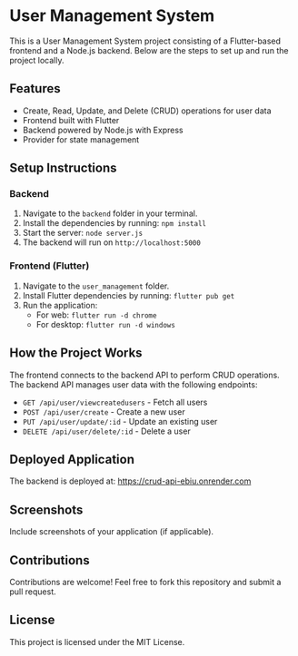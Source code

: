 <!DOCTYPE html>
<html lang="en">
<head>
  <meta charset="UTF-8">
  <meta name="viewport" content="width=device-width, initial-scale=1.0">
  <title>Project Documentation</title>
</head>
<body>
  <h1>User Management System</h1>
  <p>This is a User Management System project consisting of a Flutter-based frontend and a Node.js backend. Below are the steps to set up and run the project locally.</p>

  <h2>Features</h2>
  <ul>
    <li>Create, Read, Update, and Delete (CRUD) operations for user data</li>
    <li>Frontend built with Flutter</li>
    <li>Backend powered by Node.js with Express</li>
    <li>Provider for state management</li>
  </ul>

  <h2>Setup Instructions</h2>

  <h3>Backend</h3>
  <ol>
    <li>Navigate to the <code>backend</code> folder in your terminal.</li>
    <li>Install the dependencies by running: <code>npm install</code></li>
    <li>Start the server: <code>node server.js</code></li>
    <li>The backend will run on <code>http://localhost:5000</code></li>
  </ol>

  <h3>Frontend (Flutter)</h3>
  <ol>
    <li>Navigate to the <code>user_management</code> folder.</li>
    <li>Install Flutter dependencies by running: <code>flutter pub get</code></li>
    <li>Run the application:
      <ul>
        <li>For web: <code>flutter run -d chrome</code></li>
        <li>For desktop: <code>flutter run -d windows</code></li>
      </ul>
    </li>
  </ol>

  <h2>How the Project Works</h2>
  <p>
    The frontend connects to the backend API to perform CRUD operations. The backend API manages user data with the following endpoints:
  </p>
  <ul>
    <li><code>GET /api/user/viewcreatedusers</code> - Fetch all users</li>
    <li><code>POST /api/user/create</code> - Create a new user</li>
    <li><code>PUT /api/user/update/:id</code> - Update an existing user</li>
    <li><code>DELETE /api/user/delete/:id</code> - Delete a user</li>
  </ul>

  <h2>Deployed Application</h2>
  <p>The backend is deployed at: <a href="https://crud-api-ebiu.onrender.com" target="_blank">https://crud-api-ebiu.onrender.com</a></p>

  <h2>Screenshots</h2>
  <p>Include screenshots of your application (if applicable).</p>

  <h2>Contributions</h2>
  <p>Contributions are welcome! Feel free to fork this repository and submit a pull request.</p>

  <h2>License</h2>
  <p>This project is licensed under the MIT License.</p>
</body>
</html>
